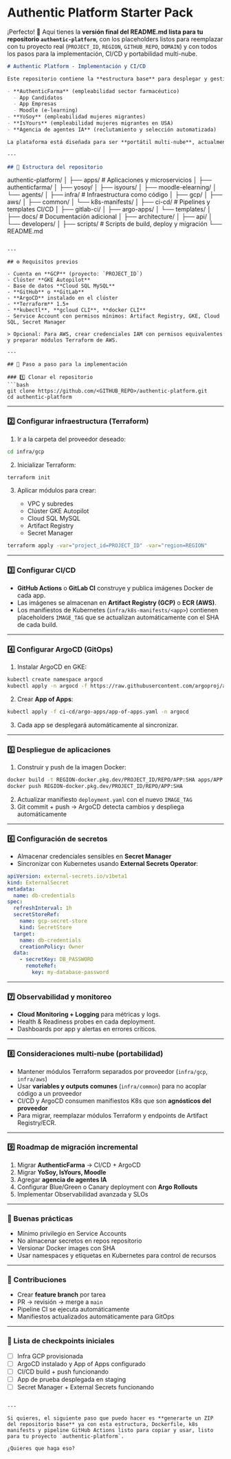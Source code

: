 # Authentic Platform Starter Pack

¡Perfecto! 🎯 Aquí tienes la **versión final del README.md lista para tu repositorio `authentic-platform`**, con los placeholders listos para reemplazar con tu proyecto real (`PROJECT_ID`, `REGION`, `GITHUB_REPO`, `DOMAIN`) y con todos los pasos para la implementación, CI/CD y portabilidad multi-nube.

```markdown
# Authentic Platform - Implementación y CI/CD

Este repositorio contiene la **estructura base** para desplegar y gestionar todas las aplicaciones de Authentic:  

- **AuthenticFarma** (empleabilidad sector farmacéutico)  
  - App Candidatos  
  - App Empresas  
  - Moodle (e-learning)  
- **YoSoy** (empleabilidad mujeres migrantes)  
- **IsYours** (empleabilidad mujeres migrantes en USA)  
- **Agencia de agentes IA** (reclutamiento y selección automatizada)

La plataforma está diseñada para ser **portátil multi-nube**, actualmente en **GCP**, pero preparada para migrar a **AWS** u otros proveedores.

---

## 📁 Estructura del repositorio

```

authentic-platform/
│
├── apps/                        # Aplicaciones y microservicios
│   ├── authenticfarma/
│   ├── yosoy/
│   ├── isyours/
│   ├── moodle-elearning/
│   └── agents/
│
├── infra/                       # Infraestructura como código
│   ├── gcp/
│   ├── aws/
│   ├── common/
│   └── k8s-manifests/
│
├── ci-cd/                       # Pipelines y templates CI/CD
│   ├── gitlab-ci/
│   ├── argo-apps/
│   └── templates/
│
├── docs/                        # Documentación adicional
│   ├── architecture/
│   ├── api/
│   └── developers/
│
├── scripts/                     # Scripts de build, deploy y migración
└── README.md

````

---

## ⚙️ Requisitos previos

- Cuenta en **GCP** (proyecto: `PROJECT_ID`)  
- Clúster **GKE Autopilot**  
- Base de datos **Cloud SQL MySQL**  
- **GitHub** o **GitLab**  
- **ArgoCD** instalado en el clúster  
- **Terraform** 1.5+  
- **kubectl**, **gcloud CLI**, **docker CLI**  
- Service Account con permisos mínimos: Artifact Registry, GKE, Cloud SQL, Secret Manager  

> Opcional: Para AWS, crear credenciales IAM con permisos equivalentes y preparar módulos Terraform de AWS.

---

## 🚀 Paso a paso para la implementación

### 1️⃣ Clonar el repositorio
```bash
git clone https://github.com/<GITHUB_REPO>/authentic-platform.git
cd authentic-platform
````

---

### 2️⃣ Configurar infraestructura (Terraform)

1. Ir a la carpeta del proveedor deseado:

```bash
cd infra/gcp
```

2. Inicializar Terraform:

```bash
terraform init
```

3. Aplicar módulos para crear:

   * VPC y subredes
   * Clúster GKE Autopilot
   * Cloud SQL MySQL
   * Artifact Registry
   * Secret Manager

```bash
terraform apply -var="project_id=PROJECT_ID" -var="region=REGION"
```

---

### 3️⃣ Configurar CI/CD

* **GitHub Actions** o **GitLab CI** construye y publica imágenes Docker de cada app.
* Las imágenes se almacenan en **Artifact Registry (GCP)** o **ECR (AWS)**.
* Los manifiestos de Kubernetes (`infra/k8s-manifests/<app>`) contienen placeholders `IMAGE_TAG` que se actualizan automáticamente con el SHA de cada build.

---

### 4️⃣ Configurar ArgoCD (GitOps)

1. Instalar ArgoCD en GKE:

```bash
kubectl create namespace argocd
kubectl apply -n argocd -f https://raw.githubusercontent.com/argoproj/argo-cd/stable/manifests/install.yaml
```

2. Crear **App of Apps**:

```bash
kubectl apply -f ci-cd/argo-apps/app-of-apps.yaml -n argocd
```

3. Cada app se desplegará automáticamente al sincronizar.

---

### 5️⃣ Despliegue de aplicaciones

1. Construir y push de la imagen Docker:

```bash
docker build -t REGION-docker.pkg.dev/PROJECT_ID/REPO/APP:SHA apps/APP
docker push REGION-docker.pkg.dev/PROJECT_ID/REPO/APP:SHA
```

2. Actualizar manifiesto `deployment.yaml` con el nuevo `IMAGE_TAG`
3. Git commit + push → ArgoCD detecta cambios y despliega automáticamente

---

### 6️⃣ Configuración de secretos

* Almacenar credenciales sensibles en **Secret Manager**
* Sincronizar con Kubernetes usando **External Secrets Operator**:

```yaml
apiVersion: external-secrets.io/v1beta1
kind: ExternalSecret
metadata:
  name: db-credentials
spec:
  refreshInterval: 1h
  secretStoreRef:
    name: gcp-secret-store
    kind: SecretStore
  target:
    name: db-credentials
    creationPolicy: Owner
  data:
    - secretKey: DB_PASSWORD
      remoteRef:
        key: my-database-password
```

---

### 7️⃣ Observabilidad y monitoreo

* **Cloud Monitoring + Logging** para métricas y logs.
* Health & Readiness probes en cada deployment.
* Dashboards por app y alertas en errores críticos.

---

### 8️⃣ Consideraciones multi-nube (portabilidad)

* Mantener módulos Terraform separados por proveedor (`infra/gcp`, `infra/aws`)
* Usar **variables y outputs comunes** (`infra/common`) para no acoplar código a un proveedor
* CI/CD y ArgoCD consumen manifiestos K8s que son **agnósticos del proveedor**
* Para migrar, reemplazar módulos Terraform y endpoints de Artifact Registry/ECR.

---

### 9️⃣ Roadmap de migración incremental

1. Migrar **AuthenticFarma** → CI/CD + ArgoCD
2. Migrar **YoSoy, IsYours, Moodle**
3. Agregar **agencia de agentes IA**
4. Configurar Blue/Green o Canary deployment con **Argo Rollouts**
5. Implementar Observabilidad avanzada y SLOs

---

### 🔐 Buenas prácticas

* Mínimo privilegio en Service Accounts
* No almacenar secretos en repos repositorio
* Versionar Docker images con SHA
* Usar namespaces y etiquetas en Kubernetes para control de recursos

---

### 🤝 Contribuciones

* Crear **feature branch** por tarea
* PR → revisión → merge a `main`
* Pipeline CI se ejecuta automáticamente
* Manifiestos actualizados automáticamente para GitOps

---

### 📌 Lista de checkpoints iniciales

* [ ] Infra GCP provisionada
* [ ] ArgoCD instalado y App of Apps configurado
* [ ] CI/CD build + push funcionando
* [ ] App de prueba desplegada en staging
* [ ] Secret Manager + External Secrets funcionando

```

---

Si quieres, el siguiente paso que puedo hacer es **generarte un ZIP del repositorio base** ya con esta estructura, Dockerfile, k8s manifests y pipeline GitHub Actions listo para copiar y usar, listo para tu proyecto `authentic-platform`.  

¿Quieres que haga eso?
```

